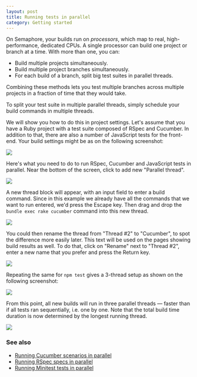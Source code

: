 ```yaml
---
layout: post
title: Running tests in parallel
category: Getting started
---
```


On Semaphore, your builds run on _processors_, which map to real,
high-performance, dedicated CPUs. A single processor can build one project or
branch at a time. With more than one, you can:

- Build multiple projects simultaneously.
- Build multiple project branches simultaneously.
- For each build of a branch, split big test suites in parallel threads.

Combining these methods lets you test multiple branches across multiple projects in a fraction of time that they would take.

To split your test suite in multiple parallel threads, simply schedule your build commands in multiple threads.

We will show you how to do this in project settings. Let's assume that you have
a Ruby project with a test suite composed of RSpec and Cucumber. In addition to
that, there are also a number of JavaScript tests for the front-end. Your build
settings might be as on the following screenshot:

<img src="/docs/assets/img/running-tests-in-parallel/starting-point.png" class="img-responsive">

Here's what you need to do to run RSpec, Cucumber and JavaScript tests in parallel.
Near the bottom of the screen, click to add new "Parallel thread".

<img src="/docs/assets/img/running-tests-in-parallel/adding-parallel-thread.png" class="img-responsive">

A new thread block will appear, with an input field to enter a build command.
Since in this example we already have all the commands that we want to run
entered, we'd press the Escape key. Then drag and drop the `bundle exec rake
cucumber` command into this new thread.

<img src="/docs/assets/img/running-tests-in-parallel/dragging-command.png" class="img-bordered-padding img-responsive">

You could then rename the thread from "Thread #2" to "Cucumber", to spot the
difference more easily later. This text will be used on the pages showing build
results as well. To do that, click on "Rename" next to "Thread #2", enter a new
name that you prefer and press the Return key.

<img src="/docs/assets/img/running-tests-in-parallel/renaming-thread.png" class="img-bordered-padding img-responsive">

Repeating the same for `npm test` gives a 3-thread setup as shown on the
following screenshot:

<img src="/docs/assets/img/running-tests-in-parallel/final-result.png" class="img-responsive">

From this point, all new builds will run in three parallel threads — faster than
if all tests ran sequentially, i.e. one by one. Note that the total build time
duration is now determined by the longest running thread.

<img src="/docs/assets/img/running-tests-in-parallel/resulting-build.png" class="img-responsive">


### See also

- [Running Cucumber scenarios in parallel](/docs/running-cucumber-scenarios-in-threads.html)
- [Running RSpec specs in parallel](/docs/running-rspec-specs-in-threads.html)
- [Running Minitest tests in parallel](/docs/running-minitest-tests-in-threads.html)
